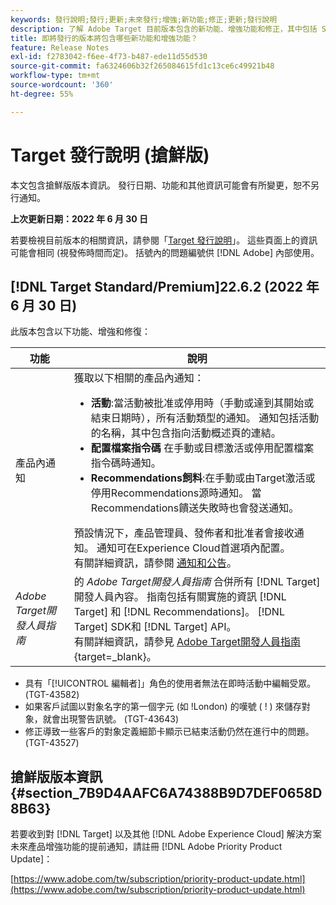 ```yaml
---
keywords: 發行說明;發行;更新;未來發行;增強;新功能;修正;更新;發行說明
description: 了解 Adobe Target 目前版本包含的新功能、增強功能和修正，其中包括 SDK、API 和 JavaScript 程式庫。
title: 即將發行的版本將包含哪些新功能和增強功能？
feature: Release Notes
exl-id: f2783042-f6ee-4f73-b487-ede11d55d530
source-git-commit: fa6324606b32f265084615fd1c13ce6c49921b48
workflow-type: tm+mt
source-wordcount: '360'
ht-degree: 55%

---
```


# Target 發行說明 (搶鮮版)

本文包含搶鮮版版本資訊。 發行日期、功能和其他資訊可能會有所變更，恕不另行通知。

**上次更新日期：2022 年 6 月 30 日**

若要檢視目前版本的相關資訊，請參閱「[Target 發行說明](release-notes.md)」。 這些頁面上的資訊可能會相同 (視發佈時間而定)。 括號內的問題編號供 [!DNL Adobe] 內部使用。

## [!DNL Target Standard/Premium]22.6.2 (2022 年 6 月 30 日)

此版本包含以下功能、增強和修復：

| 功能 | 說明 |
| --- | ---  |
| 產品內通知 | 獲取以下相關的產品內通知：<ul><li>**活動**:當活動被批准或停用時（手動或達到其開始或結束日期時），所有活動類型的通知。 通知包括活動的名稱，其中包含指向活動概述頁的連結。</li><li>**配置檔案指令碼** 在手動或目標激活或停用配置檔案指令碼時通知。</li><li>**Recommendations飼料**:在手動或由Target激活或停用Recommendations源時通知。 當Recommendations饋送失敗時也會發送通知。</li></ul> 預設情況下，產品管理員、發佈者和批准者會接收通知。 通知可在Experience Cloud首選項內配置。<br>有關詳細資訊，請參閱 [通知和公告](/help/main/c-intro/understand-the-target-ui.md#notifications-announcements)。 |
| *Adobe Target開發人員指南* | 的 *Adobe Target開發人員指南* 合併所有 [!DNL Target] 開發人員內容。 指南包括有關實施的資訊 [!DNL Target] 和 [!DNL Recommendations]。 [!DNL Target] SDK和 [!DNL Target] API。<br>有關詳細資訊，請參見 [Adobe Target開發人員指南](https://developer.adobe.com/target/){target=_blank}。 |

* 具有「[!UICONTROL 編輯者]」角色的使用者無法在即時活動中編輯受眾。 (TGT-43582)
* 如果客戶試圖以對象名字的第一個字元 (如 !London) 的嘆號 ( ! ) 來儲存對象，就會出現警告訊號。 (TGT-43643)
* 修正導致一些客戶的對象定義細節卡顯示已結束活動仍然在進行中的問題。 (TGT-43527)

## 搶鮮版版本資訊 {#section_7B9D4AAFC6A74388B9D7DEF0658D8B63}

若要收到對 [!DNL Target] 以及其他 [!DNL Adobe Experience Cloud] 解決方案未來產品增強功能的提前通知，請註冊 [!DNL Adobe Priority Product Update]：

[https://www.adobe.com/tw/subscription/priority-product-update.html](https://www.adobe.com/tw/subscription/priority-product-update.html)
